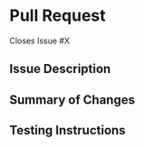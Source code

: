 # Pull Request

Closes Issue #X

<!--
These markdown comments are for description only. They can be deleted.

Please submit pull requests against the develop branch.

If you've updated the theme be sure to run:
  npm run format
-->

## Issue Description

<!--
Describe what problem you're solving. Link the issue from the issues tab.
-->

## Summary of Changes

<!--
How did you solve the problem? Did you update any documentation this affected?
-->

## Testing Instructions

<!--
How can I confirm that this work was done and done accurately? What should I expect to see?
-->
